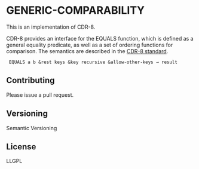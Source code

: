 GENERIC-COMPARABILITY
===

This is an implementation of CDR-8.

CDR-8 provides an interface for the EQUALS function, which is defined as a general equality predicate, as well as a set of ordering functions for comparison. The semantics are described in the [CDR-8 standard](http://cdr.eurolisp.org/document/8/cleqcmp.html). 

```
 EQUALS a b &rest keys &key recursive &allow-other-keys → result
```

Contributing
---
Please issue a pull request.

Versioning
---
Semantic Versioning

License
---

LLGPL

